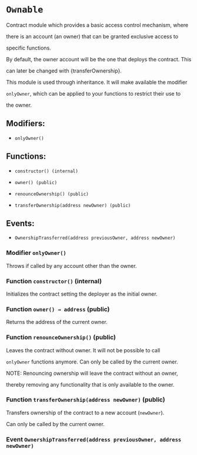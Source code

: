 # `Ownable`

Contract module which provides a basic access control mechanism, where

there is an account (an owner) that can be granted exclusive access to

specific functions.

By default, the owner account will be the one that deploys the contract. This

can later be changed with {transferOwnership}.

This module is used through inheritance. It will make available the modifier

`onlyOwner`, which can be applied to your functions to restrict their use to

the owner.

## Modifiers:

- `onlyOwner()`

## Functions:

- `constructor() (internal)`

- `owner() (public)`

- `renounceOwnership() (public)`

- `transferOwnership(address newOwner) (public)`

## Events:

- `OwnershipTransferred(address previousOwner, address newOwner)`

### Modifier `onlyOwner()`

Throws if called by any account other than the owner.

### Function `constructor()` (internal)

Initializes the contract setting the deployer as the initial owner.

### Function `owner() → address` (public)

Returns the address of the current owner.

### Function `renounceOwnership()` (public)

Leaves the contract without owner. It will not be possible to call

`onlyOwner` functions anymore. Can only be called by the current owner.

NOTE: Renouncing ownership will leave the contract without an owner,

thereby removing any functionality that is only available to the owner.

### Function `transferOwnership(address newOwner)` (public)

Transfers ownership of the contract to a new account (`newOwner`).

Can only be called by the current owner.

### Event `OwnershipTransferred(address previousOwner, address newOwner)`
